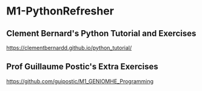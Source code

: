 # M1-PythonRefresher


## Clement Bernard's Python Tutorial and Exercises
https://clementbernardd.github.io/python_tutorial/

## Prof Guillaume Postic's Extra Exercises
https://github.com/guipostic/M1_GENIOMHE_Programming

